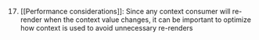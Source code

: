 17. [[Performance considerations]]: Since any context consumer will re-render when the context value changes, it can be important to optimize how context is used to avoid unnecessary re-renders